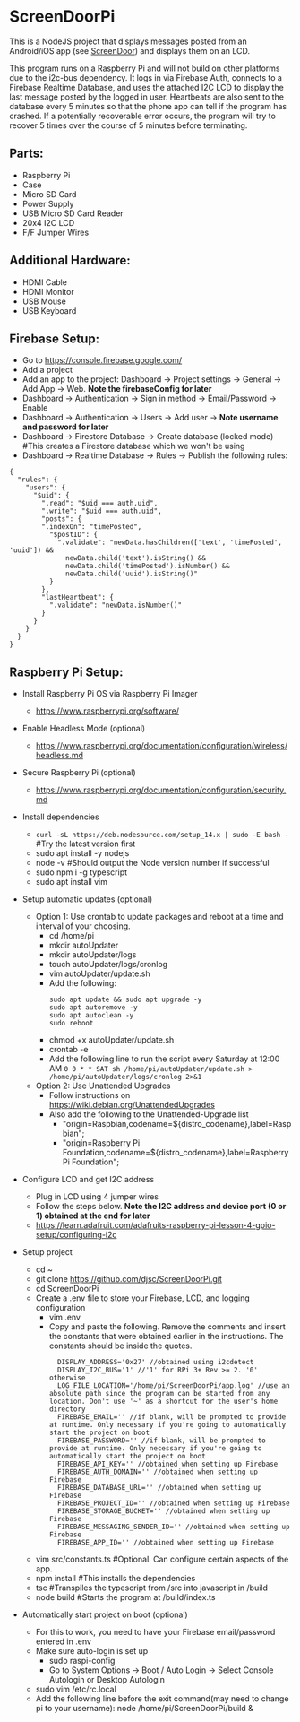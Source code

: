 # ScreenDoorPi

This is a NodeJS project that displays messages posted from an Android/iOS app (see [ScreenDoor](https://github.com/djsc/ScreenDoor/)) and displays them on an LCD.

This program runs on a Raspberry Pi and will not build on other platforms due to the i2c-bus dependency. It logs in via Firebase Auth, connects to a Firebase Realtime Database, and uses the attached I2C LCD to display the last message posted by the logged in user. Heartbeats are also sent to the database every 5 minutes so that the phone app can tell if the program has crashed. If a potentially recoverable error occurs, the program will try to recover 5 times over the course of 5 minutes before terminating.

## Parts:
* Raspberry Pi
* Case
* Micro SD Card
* Power Supply
* USB Micro SD Card Reader
* 20x4 I2C LCD
* F/F Jumper Wires

## Additional Hardware:
* HDMI Cable
* HDMI Monitor
* USB Mouse
* USB Keyboard

## Firebase Setup:
* Go to https://console.firebase.google.com/
* Add a project
* Add an app to the project: Dashboard -> Project settings -> General -> Add App -> Web. **Note the firebaseConfig for later**
* Dashboard -> Authentication -> Sign in method -> Email/Password -> Enable
* Dashboard -> Authentication -> Users -> Add user -> **Note username and password for later**
* Dashboard -> Firestore Database -> Create database (locked mode) #This creates a Firestore database which we won't be using
* Dashboard -> Realtime Database  -> Rules -> Publish the following rules:
```
{
  "rules": {
    "users": {
      "$uid": {
        ".read": "$uid === auth.uid",
        ".write": "$uid === auth.uid",
        "posts": {
        ".indexOn": "timePosted",
          "$postID": {
          	".validate": "newData.hasChildren(['text', 'timePosted', 'uuid']) &&
              newData.child('text').isString() &&
              newData.child('timePosted').isNumber() &&
              newData.child('uuid').isString()"
          }
        },
        "lastHeartbeat": {
          ".validate": "newData.isNumber()"
        }
      }
    }
  }
}
```

## Raspberry Pi Setup:
* Install Raspberry Pi OS via Raspberry Pi Imager
  * https://www.raspberrypi.org/software/

* Enable Headless Mode (optional)
  * https://www.raspberrypi.org/documentation/configuration/wireless/headless.md

* Secure Raspberry Pi (optional)
  * https://www.raspberrypi.org/documentation/configuration/security.md

* Install dependencies
  * ```curl -sL https://deb.nodesource.com/setup_14.x | sudo -E bash -``` #Try the latest version first
  * sudo apt install -y nodejs
  * node -v #Should output the Node version number if successful
  * sudo npm i -g typescript
  * sudo apt install vim

* Setup automatic updates (optional)
    * Option 1: Use crontab to update packages and reboot at a time and interval of your choosing.
      * cd /home/pi
      * mkdir autoUpdater
      * mkdir autoUpdater/logs
      * touch autoUpdater/logs/cronlog
      * vim autoUpdater/update.sh
      * Add the following:
        ```
        sudo apt update && sudo apt upgrade -y
        sudo apt autoremove -y
        sudo apt autoclean -y
        sudo reboot
        ```
      * chmod +x autoUpdater/update.sh
      * crontab -e
      * Add the following line to run the script every Saturday at 12:00 AM
        ```0 0 * * SAT sh /home/pi/autoUpdater/update.sh > /home/pi/autoUpdater/logs/cronlog 2>&1```
    * Option 2: Use Unattended Upgrades
      * Follow instructions on https://wiki.debian.org/UnattendedUpgrades
      * Also add the following to the Unattended-Upgrade list
        * "origin=Raspbian,codename=${distro_codename},label=Raspbian";
        * "origin=Raspberry Pi Foundation,codename=${distro_codename},label=Raspberry Pi Foundation";

* Configure LCD and get I2C address
  * Plug in LCD using 4 jumper wires
  * Follow the steps below. **Note the I2C address and device port (0 or 1) obtained at the end for later**
  * https://learn.adafruit.com/adafruits-raspberry-pi-lesson-4-gpio-setup/configuring-i2c

* Setup project
  * cd ~
  * git clone https://github.com/djsc/ScreenDoorPi.git
  * cd ScreenDoorPi
  * Create a .env file to store your Firebase, LCD, and logging configuration
    * vim .env
    * Copy and paste the following. Remove the comments and insert the constants that were obtained earlier in the instructions. The constants should be inside the quotes.
      ```
        DISPLAY_ADDRESS='0x27' //obtained using i2cdetect
        DISPLAY_I2C_BUS='1' //'1' for RPi 3+ Rev >= 2. '0' otherwise
        LOG_FILE_LOCATION='/home/pi/ScreenDoorPi/app.log' //use an absolute path since the program can be started from any location. Don't use '~' as a shortcut for the user's home directory
        FIREBASE_EMAIL='' //if blank, will be prompted to provide at runtime. Only necessary if you're going to automatically start the project on boot
        FIREBASE_PASSWORD='' //if blank, will be prompted to provide at runtime. Only necessary if you're going to automatically start the project on boot
        FIREBASE_API_KEY='' //obtained when setting up Firebase
        FIREBASE_AUTH_DOMAIN='' //obtained when setting up Firebase
        FIREBASE_DATABASE_URL='' //obtained when setting up Firebase
        FIREBASE_PROJECT_ID='' //obtained when setting up Firebase
        FIREBASE_STORAGE_BUCKET='' //obtained when setting up Firebase
        FIREBASE_MESSAGING_SENDER_ID='' //obtained when setting up Firebase
        FIREBASE_APP_ID='' //obtained when setting up Firebase
      ```
  * vim src/constants.ts #Optional. Can configure certain aspects of the app.
  * npm install #This installs the dependencies
  * tsc #Transpiles the typescript from /src into javascript in /build
  * node build #Starts the program at /build/index.ts

* Automatically start project on boot (optional)
  * For this to work, you need to have your Firebase email/password entered in .env
  * Make sure auto-login is set up
    * sudo raspi-config
    * Go to System Options -> Boot / Auto Login -> Select Console Autologin or Desktop Autologin
  * sudo vim /etc/rc.local
  * Add the following line before the exit command(may need to change pi to your username): node /home/pi/ScreenDoorPi/build &
